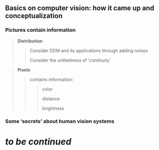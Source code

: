 ## Basics on computer vision: how it came up and conceptualization

### Pictures contain information
> **Distribution**
> > Consider DDM and its applications through adding noises
> >
> > Consider the unlikeliness of 'continuity'

> **Pixels**
> > contains information:
> > > color
> > >
> > > distance
> > >
> > > brightness

### Some ‘secrets’ about human vision systems


# *to be continued*


